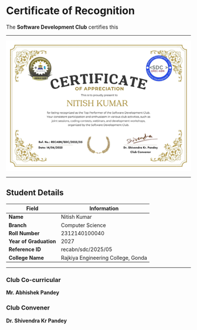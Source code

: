 # Certificate of Recognition

The **Software Development Club** certifies this

---
![recabn/sdc/2025/04](https://github.com/Software-Development-Club-REC-ABN/SDC-open/blob/main/Assets/recabnsdc202505.jpg)


---
## Student Details

| Field               | Information              |
|---------------------|---------------------------|
| **Name**            | Nitish Kumar              |
| **Branch**          | Computer Science          |
| **Roll Number**     | 2312140100040             |
| **Year of Graduation** | 2027                   |
| **Reference ID**      | recabn/sdc/2025/05      |
| **College Name**    |Rajkiya Engineering College, Gonda|

---

### Club Co-curricular 
**Mr. Abhishek Pandey**

### Club Convener  
**Dr. Shivendra Kr Pandey**
